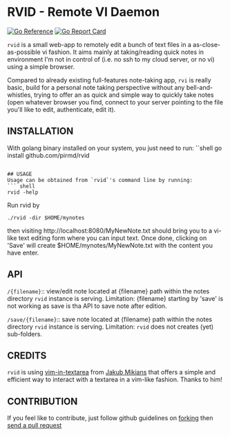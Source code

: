 # RVID - Remote VI Daemon

[![Go Reference](https://pkg.go.dev/badge/github.com/pirmd/rvid.svg)](https://pkg.go.dev/github.com/pirmd/rvid)
[![Go Report Card](https://goreportcard.com/badge/github.com/pirmd/rvi)](https://goreportcard.com/report/github.com/pirmd/rvid)

`rvid` is a small web-app to remotely edit a bunch of text files in a
as-close-as-possible vi fashion. It aims mainly at taking/reading quick notes
in environment I'm not in control of (i.e. no ssh to my cloud server, or no vi)
using a simple browser.

Compared to already existing full-features note-taking app, `rvi` is really
basic, build for a personal note taking perspective without any
bell-and-whistles, trying to offer an as quick and simple way to quickly take
notes (open whatever browser you find, connect to your server pointing to the
file you'll like to edit, authenticate, edit it).

## INSTALLATION
With golang binary installed on your system, you just need to run:
̀``shell
go install github.com/pirmd/rvid
```

## USAGE
Usage can be obtained from `rvid`'s command line by running:
``` shell
rvid -help
```

Run rvid by
``` shell
./rvid -dir $HOME/mynotes
```

then visiting http://localhost:8080/MyNewNote.txt should
bring you to a vi-like text editing form where you can
input text. Once done, clicking on 'Save' will create
$HOME/mynotes/MyNewNote.txt with the content you have enter.

## API
`/{filename}`:: view/edit note located at {filename} path within the notes
directory `rvid` instance is serving.
Limitation: {filename} starting by 'save' is not working as save is tha API to
save note after edition.

`/save/{filename}`:: save note located at {filename} path within the notes
directory `rvid` instance is serving.
Limitation:  `rvid` does not creates (yet) sub-folders.

## CREDITS
`rvid` is using
[vim-in-textarea](https://github.com/jakub-m/vim-in-textarea) from
[Jakub Mikians](https://github.com/jakub-m) that offers a simple
and efficient way to interact with a textarea in a vim-like
fashion. Thanks to him!

## CONTRIBUTION
If you feel like to contribute, just follow github guidelines on
[forking](https://help.github.com/articles/fork-a-repo/) then [send a pull
request](https://help.github.com/articles/creating-a-pull-request/)


[modeline]: # ( vim: set fenc=utf-8 spell spl=en: )
